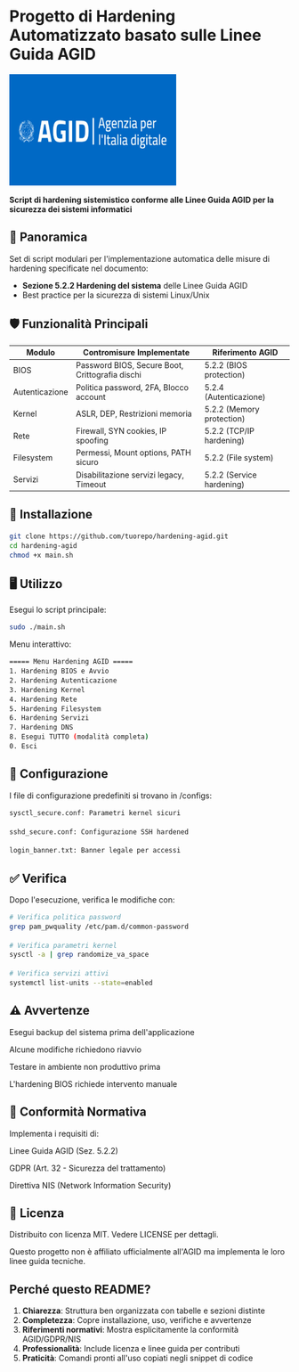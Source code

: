 # Progetto di Hardening Automatizzato basato sulle Linee Guida AGID

<img src="https://github.com/0xDant3/Progetto-di-Hardening-Automatizzato-basato-sulle-Linee-Guida-AGID/blob/main/Logo%20Agenzia%20per%20l'Italia%20Digitale.jpg" width="300" height="200">

**Script di hardening sistemistico conforme alle Linee Guida AGID per la sicurezza dei sistemi informatici**

## 📌 Panoramica

Set di script modulari per l'implementazione automatica delle misure di hardening specificate nel documento:
- **Sezione 5.2.2 Hardening del sistema** delle Linee Guida AGID
- Best practice per la sicurezza di sistemi Linux/Unix

## 🛡️ Funzionalità Principali

| Modulo | Contromisure Implementate | Riferimento AGID |
|--------|---------------------------|------------------|
| BIOS | Password BIOS, Secure Boot, Crittografia dischi | 5.2.2 (BIOS protection) |
| Autenticazione | Politica password, 2FA, Blocco account | 5.2.4 (Autenticazione) |
| Kernel | ASLR, DEP, Restrizioni memoria | 5.2.2 (Memory protection) |
| Rete | Firewall, SYN cookies, IP spoofing | 5.2.2 (TCP/IP hardening) |
| Filesystem | Permessi, Mount options, PATH sicuro | 5.2.2 (File system) |
| Servizi | Disabilitazione servizi legacy, Timeout | 5.2.2 (Service hardening) |

## 🚀 Installazione

```bash
git clone https://github.com/tuorepo/hardening-agid.git
cd hardening-agid
chmod +x main.sh
```

## 🖥️ Utilizzo
Esegui lo script principale:
```bash
sudo ./main.sh
```

Menu interattivo:
```bash
===== Menu Hardening AGID =====
1. Hardening BIOS e Avvio
2. Hardening Autenticazione
3. Hardening Kernel
4. Hardening Rete
5. Hardening Filesystem
6. Hardening Servizi
7. Hardening DNS
8. Esegui TUTTO (modalità completa)
0. Esci
```

## 🔧 Configurazione
I file di configurazione predefiniti si trovano in /configs:

```bash
sysctl_secure.conf: Parametri kernel sicuri

sshd_secure.conf: Configurazione SSH hardened

login_banner.txt: Banner legale per accessi
```

## ✅ Verifica
Dopo l'esecuzione, verifica le modifiche con:

```bash
# Verifica politica password
grep pam_pwquality /etc/pam.d/common-password

# Verifica parametri kernel
sysctl -a | grep randomize_va_space

# Verifica servizi attivi
systemctl list-units --state=enabled
```

## ⚠️ Avvertenze
Esegui backup del sistema prima dell'applicazione

Alcune modifiche richiedono riavvio

Testare in ambiente non produttivo prima

L'hardening BIOS richiede intervento manuale

## 📜 Conformità Normativa
Implementa i requisiti di:

Linee Guida AGID (Sez. 5.2.2)

GDPR (Art. 32 - Sicurezza del trattamento)

Direttiva NIS (Network Information Security)

## 📄 Licenza
Distribuito con licenza MIT. Vedere LICENSE per dettagli.

Questo progetto non è affiliato ufficialmente all'AGID ma implementa le loro linee guida tecniche.

## Perché questo README?

1. **Chiarezza**: Struttura ben organizzata con tabelle e sezioni distinte
2. **Completezza**: Copre installazione, uso, verifiche e avvertenze
3. **Riferimenti normativi**: Mostra esplicitamente la conformità AGID/GDPR/NIS
4. **Professionalità**: Include licenza e linee guida per contributi
5. **Praticità**: Comandi pronti all'uso copiati negli snippet di codice
